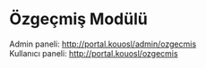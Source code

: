 <h1>Özgeçmiş Modülü</h1>

Admin paneli: http://portal.kouosl/admin/ozgecmis<br>
Kullanıcı paneli: http://portal.kouosl/ozgecmis



